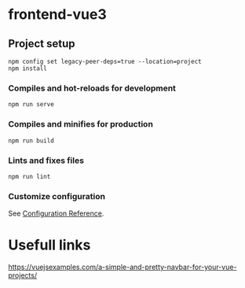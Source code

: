# frontend-vue3

## Project setup
```
npm config set legacy-peer-deps=true --location=project
npm install
```

### Compiles and hot-reloads for development
```
npm run serve
```

### Compiles and minifies for production
```
npm run build
```

### Lints and fixes files
```
npm run lint
```

### Customize configuration
See [Configuration Reference](https://cli.vuejs.org/config/).

# Usefull links

https://vuejsexamples.com/a-simple-and-pretty-navbar-for-your-vue-projects/


